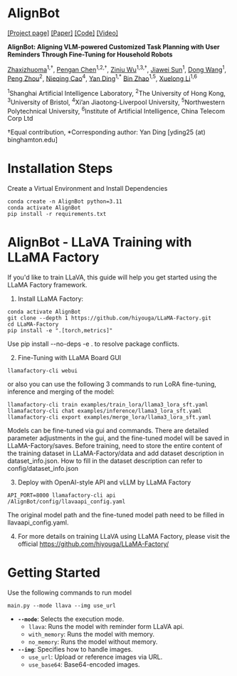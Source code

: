 # AlignBot

[[Project page]](https://yding25.com/AlignBot/)
[[Paper]](https://arxiv.org/pdf/2409.11905)
[[Code]](https://github.com/zxzm-zak/AlignBot)
[[Video]](https://yding25.com/AlignBot/assets/images/0922video.mp4)

**AlignBot: Aligning VLM-powered Customized Task Planning with User Reminders Through Fine-Tuning for Household Robots**

[Zhaxizhuoma]()<sup>1,†</sup>,
[Pengan Chen]()<sup>1,2,†</sup>,
[Ziniu Wu]()<sup>1,3,†</sup>,
[Jiawei Sun]()<sup>1</sup>,
[Dong Wang]()<sup>1</sup>,
[Peng Zhou]()<sup>2</sup>,
[Nieqing Cao]()<sup>4</sup>,
[Yan Ding]()<sup>1,*</sup>
[Bin Zhao]()<sup>1,5</sup>,
[Xuelong Li]()<sup>1,6</sup>

<sup>1</sup>Shanghai Artificial Intelligence Laboratory,
<sup>2</sup>The University of Hong Kong,
<sup>3</sup>University of Bristol, 
<sup>4</sup>Xi’an Jiaotong-Liverpool University,
<sup>5</sup>Northwestern Polytechnical University, 
<sup>6</sup>Institute of Artificial Intelligence, China Telecom Corp Ltd

†Equal contribution, *Corresponding author: Yan Ding [yding25 (at) binghamton.edu]


# Installation Steps
Create a Virtual Environment and Install Dependencies
```
conda create -n AlignBot python=3.11
conda activate AlignBot
pip install -r requirements.txt
```

# AlignBot - LLaVA Training with LLaMA Factory
If you'd like to train LLaVA, this guide will help you get started using the LLaMA Factory framework. 
1. Install LLaMA Factory:
```
conda activate AlignBot
git clone --depth 1 https://github.com/hiyouga/LLaMA-Factory.git
cd LLaMA-Factory
pip install -e ".[torch,metrics]"
```
Use pip install --no-deps -e . to resolve package conflicts.

2. Fine-Tuning with LLaMA Board GUI
```
llamafactory-cli webui
```
or also you can use the following 3 commands to run LoRA fine-tuning, inference and merging of the model:
```
llamafactory-cli train examples/train_lora/llama3_lora_sft.yaml
llamafactory-cli chat examples/inference/llama3_lora_sft.yaml
llamafactory-cli export examples/merge_lora/llama3_lora_sft.yaml
```
Models can be fine-tuned via gui and commands. There are detailed parameter adjustments in the gui, and the fine-tuned model will be saved in LLaMA-Factory/saves. Before training, need to store the entire content of the training dataset in LLaMA-Factory/data and add dataset description in dataset_info.json. How to fill in the dataset description can refer to config/dataset_info.json

3. Deploy with OpenAI-style API and vLLM by LLaMA Factory
```
API_PORT=8000 llamafactory-cli api /AlignBot/config/llavaapi_config.yaml
```
The original model path and the fine-tuned model path need to be filled in llavaapi_config.yaml.

4. For more details on training LLaVA using LLaMA Factory, please visit the official https://github.com/hiyouga/LLaMA-Factory/

# Getting Started
Use the following commands to run model
```
main.py --mode llava --img use_url
```
- **`--mode`**: Selects the execution mode.
    - `llava`: Runs the model with reminder form LLaVA api.
    - `with_memory`: Runs the model with memory.
    - `no_memory`: Runs the model without memory.
- **`--img`**: Specifies how to handle images.
    - `use_url`: Upload or reference images via URL.
    - `use_base64`: Base64-encoded images.
